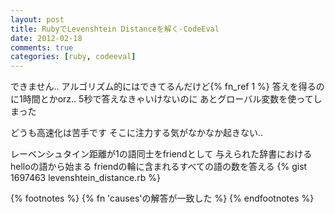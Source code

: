 ```yaml
---
layout: post
title: RubyでLevenshtein Distanceを解く-CodeEval
date: 2012-02-18
comments: true
categories: [ruby, codeeval]
---
```



できません..
アルゴリズム的にはできてるんだけど{% fn_ref 1 %}
答えを得るのに1時間とかorz..
5秒で答えなきゃいけないのに
あとグローバル変数を使ってしまった

どうも高速化は苦手です
そこに注力する気がなかなか起きない..

レーベンシュタイン距離が1の語同士をfriendとして
与えられた辞書におけるhelloの語から始まる
friendの輪に含まれるすべての語の数を答える
{% gist 1697463 levenshtein_distance.rb %}

{% footnotes %}
   {% fn 'causes'の解答が一致した %}
{% endfootnotes %}
